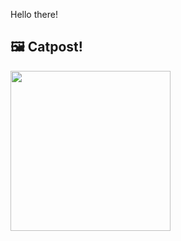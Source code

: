 Hello there!



## 🖼️ Catpost!

<sub>
    <img src="https://cdn2.thecatapi.com/images/6fj.jpg" height="256">
</sub>

